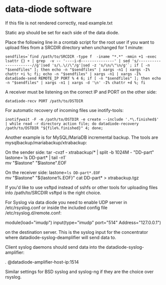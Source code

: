 # data-diode software

If this file is not rendered correctly, read example.txt

Static arp should be set for each side of the data diode.

Place the following line in a crontab script for the root user if you want to upload files from a SRCDIR directory when unchanged for 1 minute:

	sendfiles=`find /path/to/SRCDIR -type f  -iname "*.*" -mmin +1 -exec lsattr {} + | grep  -v -- '----i-d---------------' | sed 's/----------------------//g'|sed 's/\.\//\"/g'|sed -z 's/\n/\"\n/g'`; if [ -n "$sendfiles" ]; then echo -n "$sendfiles" | xargs -n1 | xargs -I% chattr +i %; fi; echo -n "$sendfiles" | xargs -n1 | xargs -I% datadiode-send REMOTE_IP PORT % 4 6; if [ -n "$sendfiles" ]; then echo -n "$sendfiles" | xargs -n1 | xargs -d '\n' -I% chattr +d %; fi 

A receiver must be listening on the correct IP and PORT on the other side:

	datadiode-recv PORT /path/to/DSTDIR 

For automatic recovery of incoming files use inotify-tools:

	inotifywait -F -m /path/to/DSTDIR -e create --include '.*\.finished$' | while read -r directory action file; do datadiode-recovery /path/to/DSTDIR "${file%.finished}" 4; done; 


Another example is for MySQL/MariaDB incremental backup. The tools are mysqlbackup/mariabackup/xtrabackup:

On the sender side:
	tar -cvzf - xtrabackup/* | split -b 1024M - "DD-part" 
	lastone=\`ls DD-part* | tail -n1\`  
	mv "$lastone" "$lastone".EOF 

On the receiver side:
	lastone=`ls DD-part*.EOF`  
	mv "$lastone" "${lastone%.EOF}" 
	cat DD-part* > xtrabackup.tgz 

If you'd like to use vsftpd instead of sshfs or other tools for uploading files into /path/to/SRCDIR vsftpd is the right choice.

For Syslog via data diode you need to enable UDP server in /etc/rsyslog.conf or inside the included config file /etc/rsyslog.d/remote.conf:

module(load="imudp")
input(type="imudp" port="514" Address="127.0.0.1")

on the destination server. This is the syslog input for the concentrator where datadiode-syslog-deamplifier will send data to. 

Client syslog daemons should send data into the datadiode-syslog-amplifier:

*.* @datadiode-amplifier-host-ip:1514

 Similar settings for BSD syslog and syslog-ng if they are the choice over rsyslog.
